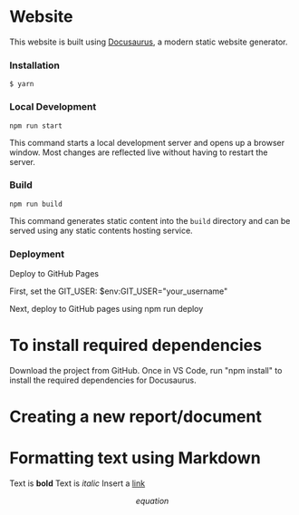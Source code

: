 # Website

This website is built using [Docusaurus](https://docusaurus.io/), a modern static website generator.

### Installation

```
$ yarn
```

### Local Development

```
npm run start
```

This command starts a local development server and opens up a browser window. Most changes are reflected live without having to restart the server.

### Build

```
npm run build
```

This command generates static content into the `build` directory and can be served using any static contents hosting service.

### Deployment

Deploy to GitHub Pages

First, set the GIT_USER: $env:GIT_USER="your_username"

Next, deploy to GitHub pages using npm run deploy

# To install required dependencies

Download the project from GitHub. Once in VS Code, run "npm install" to install the required dependencies for Docusaurus.

# Creating a new report/document

# Formatting text using Markdown

Text is **bold**
Text is _italic_
Insert a [link](/file_path)

$$
equation
$$
